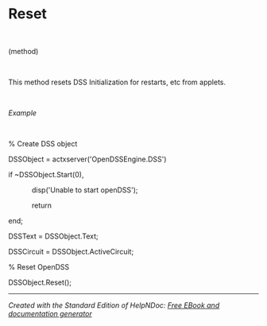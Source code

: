# Reset

&nbsp;

(method)

&nbsp;

This method resets DSS Initialization for restarts, etc from applets.

&nbsp;

*Example*

&nbsp;

% Create DSS object

DSSObject = actxserver('OpenDSSEngine.DSS')

if ~DSSObject.Start(0),

&nbsp; &nbsp; &nbsp; &nbsp; &nbsp; &nbsp; disp('Unable to start openDSS');

&nbsp; &nbsp; &nbsp; &nbsp; &nbsp; &nbsp; return

end;

DSSText = DSSObject.Text;

DSSCircuit = DSSObject.ActiveCircuit;

% Reset OpenDSS

DSSObject.Reset();

***
_Created with the Standard Edition of HelpNDoc: [Free EBook and documentation generator](<https://www.helpndoc.com>)_
